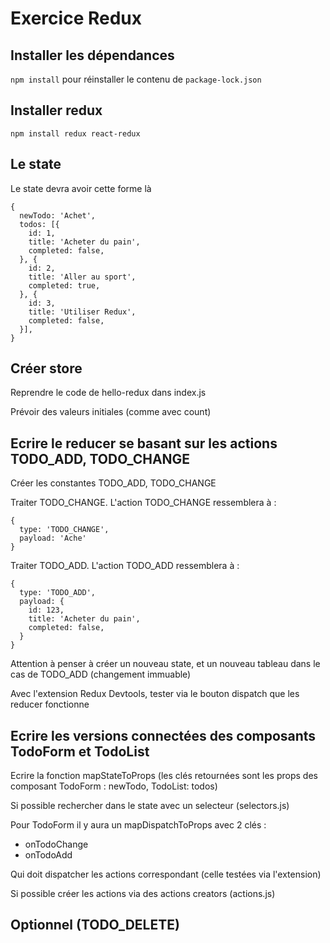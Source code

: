 # Exercice Redux

## Installer les dépendances

`npm install` pour réinstaller le contenu de `package-lock.json`

## Installer redux

`npm install redux react-redux`

## Le state 

Le state devra avoir cette forme là

```
{
  newTodo: 'Achet',
  todos: [{
    id: 1,
    title: 'Acheter du pain',
    completed: false,
  }, {
    id: 2,
    title: 'Aller au sport',
    completed: true,
  }, {
    id: 3,
    title: 'Utiliser Redux',
    completed: false,
  }],
}
```

## Créer store

Reprendre le code de hello-redux dans index.js

Prévoir des valeurs initiales (comme avec count)

## Ecrire le reducer se basant sur les actions TODO_ADD, TODO_CHANGE

Créer les constantes TODO_ADD, TODO_CHANGE

Traiter TODO_CHANGE. L'action TODO_CHANGE ressemblera à :

```
{
  type: 'TODO_CHANGE',
  payload: 'Ache'
}
```

Traiter TODO_ADD. L'action TODO_ADD ressemblera à :

```
{
  type: 'TODO_ADD',
  payload: {
    id: 123,
    title: 'Acheter du pain',
    completed: false,
  }
}
```

Attention à penser à créer un nouveau state, et un nouveau tableau dans le cas de TODO_ADD (changement immuable)

Avec l'extension Redux Devtools, tester via le bouton dispatch que les reducer fonctionne

## Ecrire les versions connectées des composants TodoForm et TodoList

Ecrire la fonction mapStateToProps (les clés retournées sont les props des composant TodoForm : newTodo, TodoList: todos)

Si possible rechercher dans le state avec un selecteur (selectors.js)

Pour TodoForm il y aura un mapDispatchToProps avec 2 clés :
- onTodoChange
- onTodoAdd

Qui doit dispatcher les actions correspondant (celle testées via l'extension)

Si possible créer les actions via des actions creators (actions.js)

## Optionnel (TODO_DELETE)
